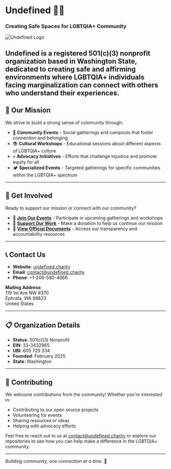 # Undefined 🏳️‍🌈
### Creating Safe Spaces for LGBTQIA+ Community

![Undefined Logo](https://undefined.charity/documents/logo.svg)

**Undefined** is a registered 501(c)(3) nonprofit organization based in Washington State, dedicated to creating safe and affirming environments where LGBTQIA+ individuals facing marginalization can connect with others who understand their experiences.
---

## 🌟 Our Mission

We strive to build a strong sense of community through:

- 🤝 **Community Events** - Social gatherings and campouts that foster connection and belonging
- 📚 **Cultural Workshops** - Educational sessions about different aspects of LGBTQIA+ culture
- ✊ **Advocacy Initiatives** - Efforts that challenge injustice and promote equity for all
- 🏕️ **Specialized Events** - Targeted gatherings for specific communities within the LGBTQIA+ spectrum

---

## 🤝 Get Involved

Ready to support our mission or connect with our community?

- 🎉 **[Join Our Events](https://undefined.charity/events)** - Participate in upcoming gatherings and workshops
- 💝 **[Support Our Work](https://undefined.charity/donate)** - Make a donation to help us continue our mission
- 📄 **[View Official Documents](https://undefined.charity/documents)** - Access our transparency and accountability resources

---

## 📞 Contact Us

- **Website**: [undefined.charity](https://undefined.charity)
- **Email**: [contact@undefined.charity](mailto:contact@undefined.charity)
- **Phone**: +1-206-580-4666

**Mailing Address**:  
119 1st Ave NW #370  
Ephrata, WA 98823  
United States

---

## 📋 Organization Details

- **Status**: 501(c)(3) Nonprofit
- **EIN**: 33-3432965
- **UBI**: 605 729 334
- **Founded**: February 2025
- **State**: Washington

---

## 🌈 Contributing

We welcome contributions from the community! Whether you're interested in:
- Contributing to our open source projects
- Volunteering for events
- Sharing resources or ideas
- Helping with advocacy efforts

Feel free to reach out to us at [contact@undefined.charity](mailto:contact@undefined.charity) or explore our repositories to see how you can help make a difference in the LGBTQIA+ community.

---

*Building community, one connection at a time.* 💙
